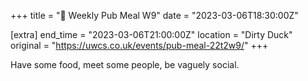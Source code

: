 +++
title = "🍔 Weekly Pub Meal W9"
date = "2023-03-06T18:30:00Z"

[extra]
end_time = "2023-03-06T21:00:00Z"
location = "Dirty Duck"
original = "https://uwcs.co.uk/events/pub-meal-22t2w9/"
+++

Have some food, meet some people, be vaguely social.
